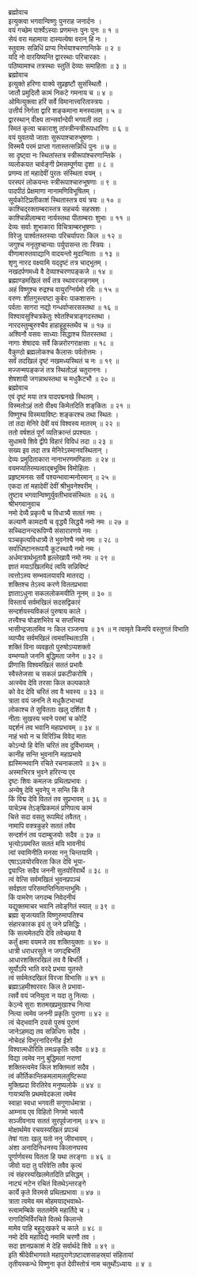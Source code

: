 ब्रह्मोवाच  
इत्युक्त्वा भगवान्विष्णुः पुनराह जनार्दनः ।  
वयं गच्छेम पार्श्वेऽस्याः प्रणमन्तः पुनः पुनः ॥ १ ॥  
सेयं वरा महामाया दास्यत्येषा वरान् हि नः ।  
स्तुवामः सन्निधिं प्राप्य निर्भयाश्चरणान्तिके ॥ २ ॥  
यदि नो वारयिष्यन्ति द्वारस्थाः परिचारकाः ।  
पठिष्यामश्च तत्रस्थाः स्तुतिं देव्याः समाहिताः ॥ ३ ॥  
ब्रह्मोवाच  
इत्युक्ते हरिणा वाक्ये सुप्रहृष्टौ सुसंस्थितौ ।  
जातौ प्रमुदितौ कामं निकटे गमनाय च ॥ ४ ॥  
ओमित्युक्त्वा हरिं सर्वे विमानात्त्वरितास्त्रयः ।  
उत्तीर्य निर्गता द्वारि शङ्कमाना मनस्यलम् ॥ ५ ॥  
द्वारस्थान् वीक्ष्य तान्सर्वान्देवी भगवती तदा ।  
स्मितं कृत्वा चकाराशु तांस्त्रीन्स्त्रीरूपधारिणः ॥ ६ ॥  
वयं युवतयो जाताः सुरूपाश्चारुभूषणाः ।  
विस्मयै परमं प्राप्ता गतास्तत्सन्निधिं पुनः ॥ ७ ॥  
सा दृष्ट्वा नः स्थितांस्तत्र स्त्रीरूपांश्चरणान्तिके ।  
व्यलोकयत चार्वङ्गी प्रेमसम्पूर्णया दृशा ॥ ८ ॥  
प्रणम्य तां महादेवीं पुरतः संस्थिता वयम् ।  
परस्परं लोकयन्तः स्त्रीरूपाश्चारुभूषणाः ॥ ९ ॥  
पादपीठं प्रेक्षमाणा नानामणिविभूषितम् ।  
सूर्यकोटिप्रतीकाशं स्थितास्तत्र वयं त्रयः ॥ १० ॥  
काश्चिद्‌रक्ताम्बरास्तत्र सहचर्यः सहस्रशः ।  
काश्चिन्नीलाम्बरा नार्यस्तथा पीताम्बराः शुभाः ॥ ११ ॥  
देव्यः सर्वाः शुभाकारा विचित्राम्बरभूषणाः ।  
विरेजुः पार्श्वतस्तस्याः परिचर्यापराः किल ॥ १२ ॥  
जगुश्च ननृतुश्चान्याः पर्युपासन्त ताः स्त्रियः ।  
वीणामारुतवाद्यानि वादयन्तो मुदान्विताः ॥ १३ ॥  
शृणु नारद वक्ष्यामि यद्‌दृष्टं तत्र चाद्‌भुतम् ।  
नखदर्पणमध्ये वै देव्याश्चरणपङ्कजे ॥ १४ ॥  
ब्रह्माण्डमखिलं सर्वं तत्र स्थावरजङ्गमम् ।  
अहं विष्णुश्च रुद्रश्च वायुरग्निर्यमो रविः ॥ १५ ॥  
वरुणः शीतगुस्त्वष्टा कुबेरः पाकशासनः ।  
पर्वताः सागरा नद्यो गन्धर्वाप्सरसस्तथा ॥ १६ ॥  
विश्वावसुश्चित्रकेतुः श्वेतश्चित्राङ्गदस्तथा ।  
नारदस्तुम्बुरुश्चैव हाहाहूहूस्तथैव च ॥ १७ ॥  
अश्विनौ वसवः साध्याः सिद्धाश्च पितरस्तथा ।  
नागाः शेषादयः सर्वे किन्नरोरगराक्षसाः ॥ १८ ॥  
वैकुण्ठो ब्रह्मलोकश्च कैलासः पर्वतोत्तमः ।  
सर्वं तदखिलं दृष्टं नखमध्यस्थितं च नः ॥ १९ ॥  
मज्जन्मपङ्कजं तत्र स्थितोऽहं चतुराननः ।  
शेषशायी जगन्नाथस्तथा च मधुकैटभौ ॥ २० ॥  
ब्रह्मोवाच  
एवं दृष्टं मया तत्र पादपद्मनखे स्थितम् ।  
विस्मतोऽहं ततो वीक्ष्य किमेतदिति शङ्‌कितः ॥ २१ ॥  
विष्णुश्च विस्मयाविष्टः शङ्करश्च तथा स्थितः ।  
तां तदा मेनिरे देवीं वयं विश्वस्य मातरम् ॥ २२ ॥  
ततो वर्षशतं पूर्णं व्यतिक्रान्तं प्रपश्यतः ।  
सुधामये शिवे द्वीपे विहारं विविधं तदा ॥ २३ ॥  
सख्य इव तदा तत्र मेनिरेऽस्मानवस्थितान् ।  
देव्यः प्रमुदिताकारा नानाभरणमण्डिताः ॥ २४ ॥  
वयमप्यतिरम्यत्वाद्‌बभूविम विमोहिताः ।  
प्रहृष्टमनसः सर्वे पश्यन्भावान्मनोरमान् ॥ २५ ॥  
एकदा तां महादेवीं देवीं श्रीभुवनेश्वरीम् ।  
तुष्टाव भगवान्विष्णुर्युवतीभावसंस्थितः ॥ २६ ॥  
श्रीभगवानुवाच  
नमो देव्यै प्रकृत्यै च विधात्र्यै सततं नमः ।  
कल्याणै कामदायै च वृद्ध्यै सिद्ध्यै नमो नमः ॥ २७ ॥  
सच्चिदानन्दरूपिण्यै संसारारणये नमः ।  
पञ्चकृत्यविधात्र्यै ते भुवनेश्यै नमो नमः ॥ २८ ॥  
सर्वाधिष्टानरूपायै कूटस्थायै नमो नमः ।  
अर्धमात्रार्थभूतायै हृल्लेखायै नमो नमः ॥ २९ ॥  
ज्ञातं मयाऽखिलमिदं त्वयि सन्निविष्टं  
     त्वत्तोऽस्य सम्भवलयावपि मातरद्य ।  
शक्तिश्च तेऽस्य करणे विततप्रभावा  
     ज्ञाताऽधुना सकललोकमयीति नूनम् ॥ ३० ॥  
विस्तार्य सर्वमखिलं सदसद्विकारं  
     सन्दर्शयस्यविकलं पुरुषाय काले ।  
तत्त्वैश्च षोडशभिरेव च सप्तभिश्च  
     भासीन्द्रजालमिव नः किल रञ्जनाय ॥ ३१ ॥
न त्वामृते किमपि वस्तुगतं विभाति  
     व्याप्यैव सर्वमखिलं त्वमवस्थिताऽसि ।  
शक्तिं विना व्यवहृतो पुरुषोऽप्यशक्तो  
     वम्भण्यते जननि बुद्धिमता जनेन ॥ ३२ ॥  
प्रीणासि विश्वमखिलं सततं प्रभावैः  
     स्वैस्तेजसा च सकलं प्रकटीकरोषि ।  
अत्स्येव देवि तरसा किल कल्पकाले  
     को वेद देवि चरितं तव वै भवस्य ॥ ३३ ॥  
त्राता वयं जननि ते मधुकैटभाभ्यां  
     लोकाश्च ते सुवितताः खलु दर्शिता वै ।  
नीताः सुखस्य भवने परमां च कोटिं  
     यद्दर्शनं तव भवानि महाप्रभावम् ॥ ३४ ॥  
नाहं भवो न च विरिञ्चि विवेद मातः  
     कोऽन्यो हि वेत्ति चरितं तव दुर्विभाव्यम् ।  
कानीह सन्ति भुवनानि महाप्रभावे  
     ह्यस्मिन्भवानि रचिते रचनाकलापे ॥ ३५ ॥  
अस्माभिरत्र भुवने हरिरन्य एव  
     दृष्टः शिवः कमलजः प्रथितप्रभावः ।  
अन्येषु देवि भुवनेपु न सन्ति किं ते  
     किं विद्म देवि विततं तव सुप्रभावम् ॥ ३६ ॥  
याचेऽम्ब तेऽङ्‌घ्रिकमलं प्रणिपत्य कामं  
     चित्ते सदा वसतु रूपमिदं तवैतत् ।  
नामापि वक्त्रकुहरे सततं तवैव  
     सन्दर्शनं तव पदाम्बुजयोः सदैव ॥ ३७ ॥  
भृत्योऽयमस्ति सततं मयि भावनीयं  
     त्वां स्वामिनीति मनसा ननु चिन्तयामि ।  
एषाऽऽवयोरविरता किल देवि भूया-  
     द्व्याप्तिः सदैव जननी सुतयोरिवार्थे ॥ ३८ ॥  
त्वं वेत्सि सर्वमखिलं भुवनप्रपञ्चं  
     सर्वज्ञता परिसमाप्तिनितान्तभूमिः ।  
किं पामरेण जगदम्ब निवेदनीयं  
     यद्युक्तमाचर भवानि तवेङ्‌गितं स्यात् ॥ ३९ ॥  
ब्रह्मा सृजत्यवति विष्णुरुमापतिश्च  
     संहारकारक इयं तु जने प्रसिद्धिः ।  
किं सत्यमेतदपि देवि तवेच्छया वै  
     कर्तुं क्षमा वयमजे तव शक्तियुक्ताः ॥ ४० ॥  
धात्री धराधरसुते न जगद्‌बिभर्ति  
     आधारशक्तिरखिलं तव वै बिभर्ति ।  
सूर्योऽपि भाति वरदे प्रभया युतस्ते  
     त्वं सर्वमेतदखिलं विरजा विभासि ॥ ४१ ॥  
ब्रह्माऽहमीश्वरवरः किल ते प्रभावा-  
     त्सर्वे वयं जनियुता न यदा तु नित्याः ।  
केऽन्ये सुराः शतमखप्रमुखाश्च नित्या  
     नित्या त्वमेव जननी प्रकृतिः पुराणा ॥ ४२ ॥  
त्वं चेद्‌भवानि दयसे पुरुषं पुराणं  
     जानेऽहमद्य तव सन्निधिगः सदैव ।  
नोचेदहं विभुरनादिरनीह ईशो  
     विश्वात्मधीरिति तमःप्रकृतिः सदैव ॥ ४३ ॥  
विद्या त्वमेव ननु बुद्धिमतां नराणां  
     शक्तिस्त्वमेव किल शक्तिमतां सदैव ।  
त्वं कीर्तिकान्तिकमलामलतुष्टिरूपा  
     मुक्तिप्रदा विरतिरेव मनुष्यलोके ॥ ४४ ॥  
गायत्र्यसि प्रथमवेदकला त्वमेव  
     स्वाहा स्वधा भगवती सगुणार्धमात्रा ।  
आम्नाय एव विहितो निगमो भवत्यै  
     सञ्जीवनाय सततं सुरपूर्वजानाम् ॥ ४५ ॥  
मोक्षार्थमेव रचयस्यखिलं प्रपञ्चं  
     तेषां गताः खलु यतो ननु जीवभावम् ।  
अंशा अनादिनिधनस्य किलानघस्य  
     पूर्णार्णवस्य वितता हि यथा तरङ्गाः ॥ ४६ ॥  
जीवो यदा तु परिवेत्ति तवैव कृत्यं  
     त्वं संहरस्यखिलमेतदिति प्रसिद्धम् ।  
नाट्यं नटेन रचितं वितथेऽन्तरङ्गे  
     कार्ये कृते विरमसे प्रथितप्रभावा ॥ ४७ ॥  
त्राता त्वमेव मम मोहमयाद्‌भवाब्धे-  
     स्त्वामम्बिके सततमेमि महार्तिदे च ।  
रागादिभिर्विरचिते वितथे किलान्ते  
     मामेव पाहि बहुदुःखकरे च काले ॥ ४८ ॥  
नमो देवि महाविद्ये नमामि चरणौ तव ।  
सदा ज्ञानप्रकाशं मे देहि सर्वार्थदे शिवे ॥ ४९ ॥  
इति श्रीदेवीभागवते महापुराणेऽष्टादशसाहस्र्यां संहितायां  
तृतीयस्कन्धे विष्णुना कृतं देवीस्तोत्रं नाम चतुर्थोऽध्यायः ॥ ४ ॥
